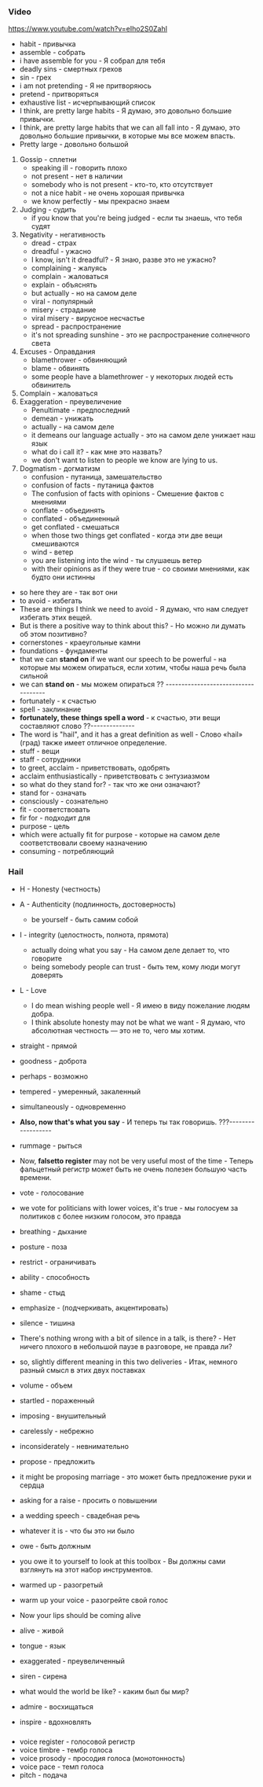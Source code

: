 ### Video

https://www.youtube.com/watch?v=eIho2S0ZahI

- habit - привычка
- assemble - собрать
- i have assemble for you - Я собрал для тебя
- deadly sins - смертных грехов
- sin - грех
- i am not pretending - Я не притворяюсь
- pretend - притворяться
- exhaustive list - исчерпывающий список
- I think, are pretty large habits - Я думаю, это довольно большие привычки.
- I think, are pretty large habits that we can all fall into - Я думаю, это довольно большие привычки, в которые мы все можем впасть.
- Pretty large - довольно большой

1. Gossip - сплетни
   - speaking ill - говорить плохо
   - not present - нет в наличии
   - somebody who is not present - кто-то, кто отсутствует
   - not a nice habit - не очень хорошая привычка
   - we know perfectly - мы прекрасно знаем
2. Judging - судить
   - if you know that you're being judged - если ты знаешь, что тебя судят
3. Negativity - негативность
   - dread - страх
   - dreadful - ужасно
   - I know, isn't it dreadful? - Я знаю, разве это не ужасно?
   - complaining - жалуясь
   - complain - жаловаться
   - explain - объяснять
   - but actually - но на самом деле
   - viral - популярный
   - misery - страдание
   - viral misery - вирусное несчастье
   - spread - распространение
   - it's not spreading sunshine - это не распространение солнечного света
4. Excuses - Оправдания
   - blamethrower - обвиняющий
   - blame - обвинять
   - some people have a blamethrower - у некоторых людей есть обвинитель
5. Complain - жаловаться
6. Exaggeration - преувеличение
   - Penultimate - предпоследний
   - demean - унижать
   - actually - на самом деле
   - it demeans our language actually - это на самом деле унижает наш язык
   - what do i call it? - как мне это назвать?
   - we don't want to listen to people we know are lying to us.
7. Dogmatism - догматизм
   - confusion - путаница, замешательство
   - confusion of facts - путаница фактов
   - The confusion of facts with opinions - Смешение фактов с мнениями
   - conflate - объединять
   - conflated - объединенный
   - get conflated - смешаться
   - when those two things get conflated - когда эти две вещи смешиваются
   - wind - ветер
   - you are listening into the wind - ты слушаешь ветер
   - with their opinions as if they were true - со своими мнениями, как будто они истинны
   
- so here they are - так вот они
- to avoid - избегать
- These are things I think we need to avoid - Я думаю, что нам следует избегать этих вещей.
- But is there a positive way to think about this? - Но можно ли думать об этом позитивно?
- cornerstones - краеугольные камни
- foundations - фундаменты
- that we can **stand on** if we want our speech to be powerful - на которые мы можем опираться, если хотим, чтобы наша речь была сильной
- we can **stand on** - мы можем опираться ?? ------------------------------------
- fortunately - к счастью
- spell - заклинание
- **fortunately, these things spell a word** - к счастью, эти вещи составляют слово ??--------------
- The word is "hail", and it has a great definition as well - Слово «hail» (град) также имеет отличное определение.
- stuff - вещи
- staff - сотрудники
- to greet, acclaim - приветствовать, одобрять
- acclaim enthusiastically - приветствовать с энтузиазмом
- so what do they stand for? - так что же они означают?
- stand for - означать
- consciously - сознательно
- fit - соответствовать
- fir for - подходит для
- purpose - цель
- which were actually fit for purpose - которые на самом деле соответствовали своему назначению
- consuming - потребляющий

### Hail
- H - Honesty (честность)
- A - Authenticity (подлинность, достоверность)
  - be yourself - быть самим собой
- I - integrity (целостность, полнота, прямота) 
  - actually doing what you say - На самом деле делает то, что говорите
  - being somebody people can trust - быть тем, кому люди могут доверять
- L - Love
  - I do mean wishing people well - Я имею в виду пожелание людям добра.
  - I think absolute honesty may not be what we want - Я думаю, что абсолютная честность — это не то, чего мы хотим.

- straight - прямой
- goodness - доброта
- perhaps - возможно
- tempered - умеренный, закаленный
- simultaneously - одновременно
- **Also, now that's what you say** - И теперь ты так говоришь. ???------------------
- rummage - рыться
- Now, **falsetto register** may not be very useful most of the time - Теперь фальцетный регистр может быть не очень полезен большую часть времени.
- vote - голосование
- we vote for politicians with lower voices, it's true - мы голосуем за политиков с более низким голосом, это правда
- breathing - дыхание
- posture - поза
- restrict - ограничивать
- ability - способность
- shame - стыд
- emphasize - (подчеркивать, акцентировать)
- silence - тишина
- There's nothing wrong with a bit of silence in a talk, is there? - Нет ничего плохого в небольшой паузе в разговоре, не правда ли?
- so, slightly different meaning in this two deliveries - Итак, немного разный смысл в этих двух поставках
- volume - объем
- startled - пораженный
- imposing - внушительный
- carelessly - небрежно
- inconsiderately - невнимательно
- propose - предложить 
- it might be proposing marriage - это может быть предложение руки и сердца
- asking for a raise - просить о повышении
- a wedding speech - свадебная речь
- whatever it is - что бы это ни было
- owe - быть должным
- you owe it to yourself to look at this toolbox - Вы должны сами взглянуть на этот набор инструментов.
- warmed up - разогретый
- warm up your voice - разогрейте свой голос
- Now your lips should be coming alive
- alive - живой
- tongue - язык
- exaggerated - преувеличенный
- siren - сирена
- what would the world be like? - каким был бы мир?
- admire - восхищаться
- inspire - вдохновлять

### 
- voice register - голосовой регистр
- voice timbre - тембр голоса
- voice prosody - просодия голоса (монотонность)
- voice pace - темп голоса
- pitch - подача


